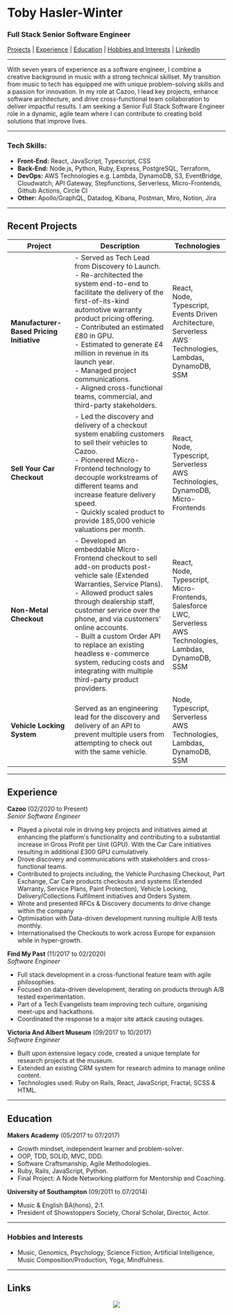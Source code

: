 # Toby Hasler-Winter

### Full Stack Senior Software Engineer

[Projects](#projects) | [Experience](#experience) | [Education](#education) | [Hobbies and Interests](#hobbies-and-interests) | [LinkedIn](https://www.linkedin.com/in/toby-hasler-winter-16901227)

---

With seven years of experience as a software engineer, I combine a creative background in music with a strong technical skillset. My transition from music to tech has equipped me with unique problem-solving skills and a passion for innovation. In my role at Cazoo, I lead key projects, enhance software architecture, and drive cross-functional team collaboration to deliver impactful results. I am seeking a Senior Full Stack Software Engineer role in a dynamic, agile team where I can contribute to creating bold solutions that improve lives.

---

### Tech Skills:

- **Front-End:** React, JavaScript, Typescript, CSS
- **Back-End:** Node.js, Python, Ruby, Express, PostgreSQL, Terraform,
- **DevOps:** AWS Technologies e.g. Lambda, DynamoDB, S3, EventBridge, Cloudwatch, API Gateway, Stepfunctions, Serverless, Micro-Frontends, Github Actions, Circle CI
- **Other:** Apollo/GraphQL, Datadog, Kibana, Postman, Miro, Notion, Jira

---

## Recent Projects

| Project                                   | Description                                                                                                                                                                                                                                                                                                                                                                                                                         | Technologies                                                                                                                                  |
| ----------------------------------------- | ----------------------------------------------------------------------------------------------------------------------------------------------------------------------------------------------------------------------------------------------------------------------------------------------------------------------------------------------------------------------------------------------------------------------------------- | --------------------------------------------------------------------------------------------------------------------------------------------- |
| **Manufacturer-Based Pricing Initiative** | - Served as Tech Lead from Discovery to Launch. <br>- Re-architected the system end-to-end to facilitate the delivery of the first-of-its-kind automotive warranty product pricing offering. <br>- Contributed an estimated £80 in GPU. <br>- Estimated to generate £4 million in revenue in its launch year. <br>- Managed project communications. <br>- Aligned cross-functional teams, commercial, and third-party stakeholders. | React, <br>Node, <br>Typescript, <br>Events Driven Architecture, <br>Serverless AWS Technologies, <br>Lambdas, <br>DynamoDB, <br>SSM          |
| **Sell Your Car Checkout**                | - Led the discovery and delivery of a checkout system enabling customers to sell their vehicles to Cazoo. <br> - Pioneered Micro-Frontend technology to decouple workstreams of different teams and increase feature delivery speed. <br> - Quickly scaled product to provide 185,000 vehicle valuations per month.                                                                                                                 | React, <br>Node, <br>Typescript, <br>Serverless AWS Technologies, <br>DynamoDB, <br>Micro-Frontends                                           |
| **Non-Metal Checkout**                    | - Developed an embeddable Micro-Frontend checkout to sell add-on products post-vehicle sale (Extended Warranties, Service Plans). <br>- Allowed product sales through dealership staff, customer service over the phone, and via customers' online accounts. <br>- Built a custom Order API to replace an existing headless e-commerce system, reducing costs and integrating with multiple third-party product providers.          | React, <br>Node, <br>Typescript, <br>Micro-Frontends, <br>Salesforce LWC, <br>Serverless AWS Technologies, <br>Lambdas, <br>DynamoDB, <br>SSM |
| **Vehicle Locking System**                | Served as an engineering lead for the discovery and delivery of an API to prevent multiple users from attempting to check out with the same vehicle.                                                                                                                                                                                                                                                                                | Node, <br>Typescript, <br>Serverless AWS Technologies, <br>Lambdas, <br>DynamoDB, <br>SSM                                                     |

---

## Experience

**Cazoo** (02/2020 to Present) <br>
_Senior Software Engineer_

- Played a pivotal role in driving key projects and initiatives aimed at enhancing the platform's functionality and contributing to a substantial increase in Gross Profit per Unit (GPU). With the Car Care initiatives resulting in additional £300 GPU cumulatively.
- Drove discovery and communications with stakeholders and cross-functional teams.
- Contributed to projects including, the Vehicle Purchasing Checkout, Part Exchange, Car Care products checkouts and systems (Extended Warranty, Service Plans, Paint Protection), Vehicle Locking, Delivery/Collections Fulfilment initiatives and Orders System.
- Wrote and presented RFCs & Discovery documents to drive change within the company
- Optimisation with Data-driven development running multiple A/B tests monthly.
- Internationalised the Checkouts to work across Europe for expansion while in hyper-growth.

**Find My Past** (11/2017 to 02/2020) <br>
_Software Engineer_

- Full stack development in a cross-functional feature team with agile philosophies.
- Focused on data-driven development, iterating on products through A/B tested experimentation.
- Part of a Tech Evangelists team improving tech culture, organising meet-ups and hackathons.
- Coordinated the response to a major site attack causing outages.

**Victoria And Albert Museum** (09/2017 to 10/2017) <br>
_Software Engineer_

- Built upon extensive legacy code, created a unique template for research projects at the museum.
- Extended an existing CRM system for research admins to manage online content.
- Technologies used: Ruby on Rails, React, JavaScript, Fractal, SCSS & HTML.

---

## Education

**Makers Academy** (05/2017 to 07/2017)

- Growth mindset, independent learner and problem-solver.
- OOP, TDD, SOLID, MVC, DDD.
- Software Craftsmanship, Agile Methodologies.
- Ruby, Rails, JavaScript, Python.
- Final Project: A Node Networking platform for Mentorship and Coaching.

**University of Southampton** (09/2011 to 07/2014)

- Music & English BA(hons), 2:1.
- President of Showstoppers Society, Choral Scholar, Director, Actor.

---

### Hobbies and Interests

- Music, Genomics, Psychology, Science Fiction, Artificial Intelligence, Music Composition/Production, Yoga, Mindfulness.

---

## Links

<p align="center">
<a href="https://www.linkedin.com/in/toby-hasler-winter-16901227/">
<img src="https://img.shields.io/badge/LinkedIn-0077B5?style=for-the-badge&logo=linkedin&logoColor=white"></a>
</p>
